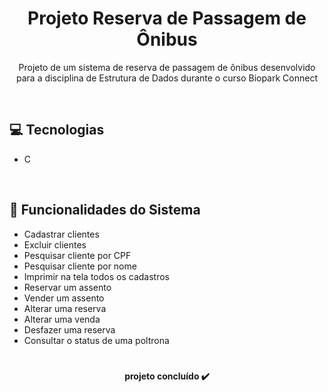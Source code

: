 <h1 align="center">Projeto Reserva de Passagem de Ônibus</h1>

<p align="center">Projeto de um sistema de reserva de passagem de ônibus desenvolvido para a disciplina de Estrutura de Dados durante o curso Biopark Connect</p>
<br>

## 💻 Tecnologias 
- C

<br>

## 📑 Funcionalidades do Sistema
- Cadastrar clientes
- Excluir clientes
- Pesquisar cliente por CPF
- Pesquisar cliente por nome
- Imprimir na tela todos os cadastros
- Reservar um assento
- Vender um assento
- Alterar uma reserva
- Alterar uma venda
- Desfazer uma reserva
- Consultar o status de uma poltrona

#
<h4 align="center"> 
projeto concluído ✔️
</h4>
